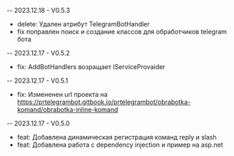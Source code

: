 
-- 2023.12.18 - V0.5.3
- delete: Удален атрибут TelegramBotHandler
- fix поправлен поиск и создание классов для обработчиков telegram бота
  
-- 2023.12.17 - V0.5.2
- fix: AddBotHandlers возращает IServiceProvaider

-- 2023.12.17 - V0.5.1
- fix: Измененен url проекта на https://prtelegrambot.gitbook.io/prtelegrambot/obrabotka-komand/obrabotka-inline-komand


-- 2023.12.17 - V0.5.0
- feat: Добавлена динамическая регистрация команд reply и slash
- feat: Добавлена работа с dependency injection и пример на asp.net
